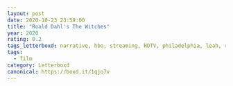 ```yaml
---
layout: post 
date: 2020-10-23 23:59:00
title: "Roald Dahl's The Witches"
year: 2020
rating: 0.2
tags_letterboxd: narrative, hbo, streaming, HDTV, philadelphia, leah, robtober
tags:
  - film
category: Letterboxd
canonical: https://boxd.it/1qjo7v
---
```

